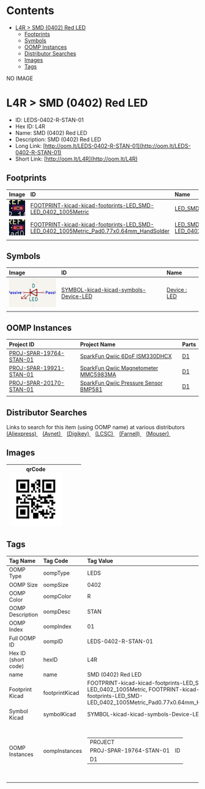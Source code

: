 



Contents
========

* [L4R > SMD (0402) Red LED](#l4r--smd-0402-red-led)
	* [Footprints](#footprints)
	* [Symbols](#symbols)
	* [OOMP Instances](#oomp-instances)
	* [Distributor Searches](#distributor-searches)
	* [Images](#images)
	* [Tags](#tags)
  
NO IMAGE  
# L4R > SMD (0402) Red LED

- ID: LEDS-0402-R-STAN-01
- Hex ID: L4R
- Name: SMD (0402) Red LED
- Description: SMD (0402) Red LED
- Long Link: [http://oom.lt/LEDS-0402-R-STAN-01](http://oom.lt/LEDS-0402-R-STAN-01)
- Short Link: [http://oom.lt/L4R](http://oom.lt/L4R)

## Footprints
  

|Image|ID|Name|
| :--- | :--- | :--- |
|[![](https://raw.githubusercontent.com/oomlout/oomlout_OOMP_eda_V2/main/FOOTPRINT/kicad/kicad-footprints/LED_SMD/LED_0402_1005Metric/image_140.png)](https://github.com/oomlout/oomlout_OOMP_eda_V2/tree/main/FOOTPRINT/kicad/kicad-footprints/LED_SMD/LED_0402_1005Metric/)|[FOOTPRINT-kicad-kicad-footprints-LED_SMD-LED_0402_1005Metric](https://github.com/oomlout/oomlout_OOMP_eda_V2/tree/main/FOOTPRINT/kicad/kicad-footprints/LED_SMD/LED_0402_1005Metric/)|[LED_SMD : LED_0402_1005Metric](https://github.com/oomlout/oomlout_OOMP_eda_V2/tree/main/FOOTPRINT/kicad/kicad-footprints/LED_SMD/LED_0402_1005Metric/)|
|[![](https://raw.githubusercontent.com/oomlout/oomlout_OOMP_eda_V2/main/FOOTPRINT/kicad/kicad-footprints/LED_SMD/LED_0402_1005Metric_Pad0.77x0.64mm_HandSolder/image_140.png)](https://github.com/oomlout/oomlout_OOMP_eda_V2/tree/main/FOOTPRINT/kicad/kicad-footprints/LED_SMD/LED_0402_1005Metric_Pad0.77x0.64mm_HandSolder/)|[FOOTPRINT-kicad-kicad-footprints-LED_SMD-LED_0402_1005Metric_Pad0.77x0.64mm_HandSolder](https://github.com/oomlout/oomlout_OOMP_eda_V2/tree/main/FOOTPRINT/kicad/kicad-footprints/LED_SMD/LED_0402_1005Metric_Pad0.77x0.64mm_HandSolder/)|[LED_SMD : LED_0402_1005Metric_Pad0.77x0.64mm_HandSolder](https://github.com/oomlout/oomlout_OOMP_eda_V2/tree/main/FOOTPRINT/kicad/kicad-footprints/LED_SMD/LED_0402_1005Metric_Pad0.77x0.64mm_HandSolder/)|
||||

## Symbols
  

|Image|ID|Name|
| :--- | :--- | :--- |
|[![](https://raw.githubusercontent.com/oomlout/oomlout_OOMP_eda_V2/main/SYMBOL/kicad/kicad-symbols/Device/LED/image_140.png)](https://github.com/oomlout/oomlout_OOMP_eda_V2/tree/main/SYMBOL/kicad/kicad-symbols/Device/LED/)|[SYMBOL-kicad-kicad-symbols-Device-LED](https://github.com/oomlout/oomlout_OOMP_eda_V2/tree/main/SYMBOL/kicad/kicad-symbols/Device/LED/)|[Device : LED](https://github.com/oomlout/oomlout_OOMP_eda_V2/tree/main/SYMBOL/kicad/kicad-symbols/Device/LED/)|
||||

## OOMP Instances
  

|Project ID|Project Name|Parts|
| :--- | :--- | :--- |
|[PROJ-SPAR-19764-STAN-01](https://github.com/oomlout/oomlout_OOMP_projects_V2/tree/main/PROJ/SPAR/19764/STAN/01/)|[SparkFun Qwiic 6DoF ISM330DHCX](https://github.com/oomlout/oomlout_OOMP_projects_V2/tree/main/PROJ/SPAR/19764/STAN/01/)|[D1](https://github.com/oomlout/oomlout_OOMP_projects_V2/tree/main/PROJ/SPAR/19764/STAN/01/)|
|[PROJ-SPAR-19921-STAN-01](https://github.com/oomlout/oomlout_OOMP_projects_V2/tree/main/PROJ/SPAR/19921/STAN/01/)|[SparkFun Qwiic Magnetometer MMC5983MA](https://github.com/oomlout/oomlout_OOMP_projects_V2/tree/main/PROJ/SPAR/19921/STAN/01/)|[D1](https://github.com/oomlout/oomlout_OOMP_projects_V2/tree/main/PROJ/SPAR/19921/STAN/01/)|
|[PROJ-SPAR-20170-STAN-01](https://github.com/oomlout/oomlout_OOMP_projects_V2/tree/main/PROJ/SPAR/20170/STAN/01/)|[SparkFun Qwiic Pressure Sensor BMP581](https://github.com/oomlout/oomlout_OOMP_projects_V2/tree/main/PROJ/SPAR/20170/STAN/01/)|[D1](https://github.com/oomlout/oomlout_OOMP_projects_V2/tree/main/PROJ/SPAR/20170/STAN/01/)|
||||

## Distributor Searches
  
Links to search for this item (using OOMP name) at various distributors  
[(Aliexpress) ](https://www.aliexpress.com/wholesale?SearchText=1117SMD+0402+Red+LED)&nbsp;&nbsp;&nbsp;[(Avnet) ](https://www.avnet.com/shop/us/search/SMD+0402+Red+LED)&nbsp;&nbsp;&nbsp;[(Digikey) ](https://www.digikey.co.uk/en/products/result?s=SMD+0402+Red+LED)&nbsp;&nbsp;&nbsp;[(LCSC) ](https://www.lcsc.com/search?q=SMD+0402+Red+LED)&nbsp;&nbsp;&nbsp;[(Farnell) ](https://uk.farnell.com/search?st=SMD+0402+Red+LED)&nbsp;&nbsp;&nbsp;[(Mouser) ](https://www.mouser.com/c/?q=SMD+0402+Red+LED)&nbsp;&nbsp;&nbsp;
## Images
  

|qrCode<br>[![](https://raw.githubusercontent.com/oomlout/oomlout_OOMP_parts_V2/main/LEDS/0402/R/STAN/01/qrCode_140.png)](https://github.com/oomlout/oomlout_OOMP_parts_V2/tree/main/LEDS/0402/R/STAN/01/qrCode.png)||||
| :---: | :---: | :---: | :---: |

## Tags
  

|Tag Name|Tag Code|Tag Value|
| :--- | :--- | :--- |
|OOMP Type|oompType|LEDS|
|OOMP Size|oompSize|0402|
|OOMP Color|oompColor|R|
|OOMP Description|oompDesc|STAN|
|OOMP Index|oompIndex|01|
|Full OOMP ID|oompID|LEDS-0402-R-STAN-01|
|Hex ID (short code)|hexID|L4R|
|name|name|SMD (0402) Red LED|
|Footprint Kicad|footprintKicad|FOOTPRINT-kicad-kicad-footprints-LED_SMD-LED_0402_1005Metric, FOOTPRINT-kicad-kicad-footprints-LED_SMD-LED_0402_1005Metric_Pad0.77x0.64mm_HandSolder|
|Symbol Kicad|symbolKicad|SYMBOL-kicad-kicad-symbols-Device-LED|
|OOMP Instances|oompInstances|<table><tr><td>PROJECT</td></tr><tr><td> PROJ-SPAR-19764-STAN-01</td><td> ID</td></tr><tr><td> D1</td></tr></table></td><td> <table><tr><td>PROJECT</td></tr><tr><td> PROJ-SPAR-19921-STAN-01</td><td> ID</td></tr><tr><td> D1</td></tr></table></td><td> <table><tr><td>PROJECT</td></tr><tr><td> PROJ-SPAR-20170-STAN-01</td><td> ID</td></tr><tr><td> D1</td></tr></table>|
||||
